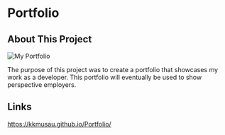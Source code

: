 # Portfolio

## About This Project

![My Portfolio](https://user-images.githubusercontent.com/101844445/163692748-fa26341c-bda0-4688-abc5-243a4ff09b27.png)


The purpose of this project was to create a portfolio that showcases my work as a developer. This portfolio will eventually be used to show perspective employers.

## Links

<https://kkmusau.github.io/Portfolio/>
